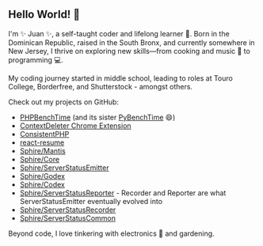 <!--
**nsa-yoda/nsa-yoda** is a ✨ _special_ ✨ repository because its `README.md` (this file) appears on your GitHub profile.

Here are some ideas to get you started:

- 🔭 I’m currently working on ...
- 🌱 I’m currently learning ...
- 👯 I’m looking to collaborate on ...
- 🤔 I’m looking for help with ...
- 💬 Ask me about ...
- 📫 How to reach me: ...
- 😄 Pronouns: ...
- ⚡ Fun fact: ...
-->

## Hello World! 👋

I'm ✨ Juan ✨, a self-taught coder and lifelong learner 🌱. Born in the Dominican Republic, raised in the South Bronx, and currently somewhere in New Jersey, I thrive on exploring new skills—from cooking and music 🎸 to programming 💻.

My coding journey started in middle school, leading to roles at Touro College, Borderfree, and Shutterstock - amongst others.

Check out my projects on GitHub:
- [PHPBenchTime](https://github.com/nsa-yoda/PHPBenchTime) (and its sister [PyBenchTime](https://github.com/nsa-yoda/PyBenchTime) 😄)
- [ContextDeleter Chrome Extension](https://github.com/nsa-yoda/ContextDeleter)
- [ConsistentPHP](https://github.com/nsa-yoda/ConsistentPHP)
- [react-resume](https://github.com/nsa-yoda/react-resume)
- [Sphire/Mantis](https://github.com/sphireinc/Mantis)
- [Sphire/Core](https://github.com/sphireinc/Core)
- [Sphire/ServerStatusEmitter](https://github.com/sphireinc/ServerStatusEmitter)
- [Sphire/Godex](https://github.com/sphireinc/Godex)
- [Sphire/Codex](#private)
- [Sphire/ServerStatusReporter](#private) - Recorder and Reporter are what ServerStatusEmitter eventually evolved into
- [Sphire/ServerStatusRecorder](#private)
- [Sphire/ServerStatusCommon](#private)

Beyond code, I love tinkering with electronics 🔧 and gardening.
